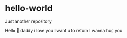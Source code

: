 # hello-world
Just another repository

Hello 👋 daddy i love you 
I want u to return
I wanna hug you
